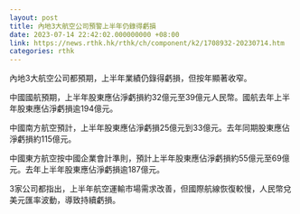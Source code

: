 ```yaml
---
layout: post
title: 內地3大航空公司預警上半年仍錄得虧損
date: 2023-07-14 22:42:02.000000000 +08:00
link: https://news.rthk.hk/rthk/ch/component/k2/1708932-20230714.htm
categories: rthk
---
```


內地3大航空公司都預期，上半年業績仍錄得虧損，但按年顯著收窄。

中國國航預期，上半年股東應佔淨虧損約32億元至39億元人民幣。國航去年上半年股東應佔淨虧損逾194億元。

中國南方航空預計，上半年股東應佔淨虧損25億元到33億元。去年同期股東應佔淨虧損約115億元。

中國東方航空按中國企業會計準則，預計上半年股東應佔淨虧損約55億元至69億元。去年上半年股東應佔淨虧損逾187億元。

3家公司都指出，上半年航空運輸市場需求改善，但國際航線恢復較慢，人民幣兌美元匯率波動，導致持續虧損。

